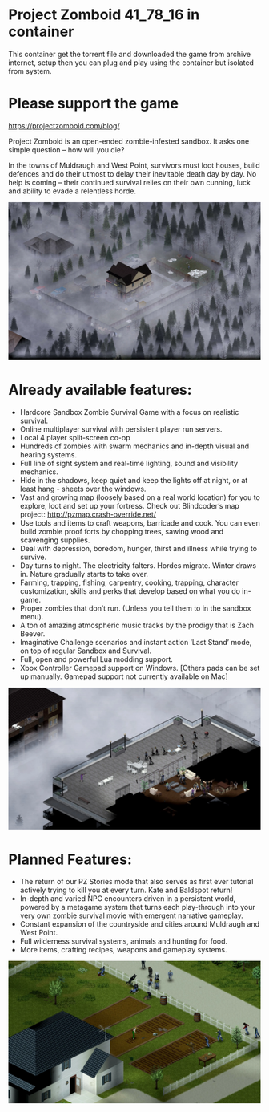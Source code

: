 # Project Zomboid 41_78_16 in container

This container get the torrent file and downloaded the game from archive internet,
setup then you can plug and play using the container but isolated from system.

# Please support the game

https://projectzomboid.com/blog/

Project Zomboid is an open-ended zombie-infested sandbox. It asks one simple question – how will you die?

In the towns of Muldraugh and West Point, survivors must loot houses, build defences and do their utmost to delay their inevitable death day by day. No help is coming – their continued survival relies on their own cunning, luck and ability to evade a relentless horde.

![screenshot-0](./imgs/screenshot-0_Project_Zomboid.webp)

# Already available features:

- Hardcore Sandbox Zombie Survival Game with a focus on realistic survival.
- Online multiplayer survival with persistent player run servers.
- Local 4 player split-screen co-op
- Hundreds of zombies with swarm mechanics and in-depth visual and hearing systems.
- Full line of sight system and real-time lighting, sound and visibility mechanics.
- Hide in the shadows, keep quiet and keep the lights off at night, or at least hang - sheets over the windows.
- Vast and growing map (loosely based on a real world location) for you to explore, loot and set up your fortress. Check out Blindcoder’s map project: http://pzmap.crash-override.net/
- Use tools and items to craft weapons, barricade and cook. You can even build zombie proof forts by chopping trees, sawing wood and scavenging supplies.
- Deal with depression, boredom, hunger, thirst and illness while trying to survive.
- Day turns to night. The electricity falters. Hordes migrate. Winter draws in. Nature gradually starts to take over.
- Farming, trapping, fishing, carpentry, cooking, trapping, character customization, skills and perks that develop based on what you do in-game.
- Proper zombies that don’t run. (Unless you tell them to in the sandbox menu).
- A ton of amazing atmospheric music tracks by the prodigy that is Zach Beever.
- Imaginative Challenge scenarios and instant action ‘Last Stand’ mode, on top of regular Sandbox and Survival.
- Full, open and powerful Lua modding support.
- Xbox Controller Gamepad support on Windows. [Others pads can be set up manually. Gamepad support not currently available on Mac] 

![screenshot-1](./imgs/screenshot-1_Project_Zomboid.webp)

# Planned Features:

- The return of our PZ Stories mode that also serves as first ever tutorial actively trying to kill you at every turn. Kate and Baldspot return!
- In-depth and varied NPC encounters driven in a persistent world, powered by a metagame system that turns each play-through into your very own zombie survival movie with emergent narrative gameplay.
- Constant expansion of the countryside and cities around Muldraugh and West Point.
- Full wilderness survival systems, animals and hunting for food.
- More items, crafting recipes, weapons and gameplay systems. 

![screenshot-2](./imgs/screenshot-2_Project_Zomboid.webp)